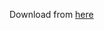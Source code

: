 Download from
[here](https://drive.google.com/drive/folders/1KEh-wYC0sQVSwdnyH0Dhix6ktYzVzkBj?usp=sharing)
